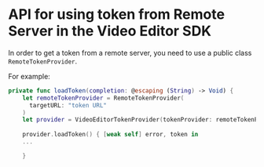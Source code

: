 # API for using token from Remote Server in the Video Editor SDK

In order to get a token from a remote server, you need to use a public class ```RemoteTokenProvider```.

For example:
```Swift
private func loadToken(completion: @escaping (String) -> Void) {
    let remoteTokenProvider = RemoteTokenProvider(
      targetURL: "token URL"
    )
    let provider = VideoEditorTokenProvider(tokenProvider: remoteTokenProvider)
    
    provider.loadToken() { [weak self] error, token in
    ...

    }
```
